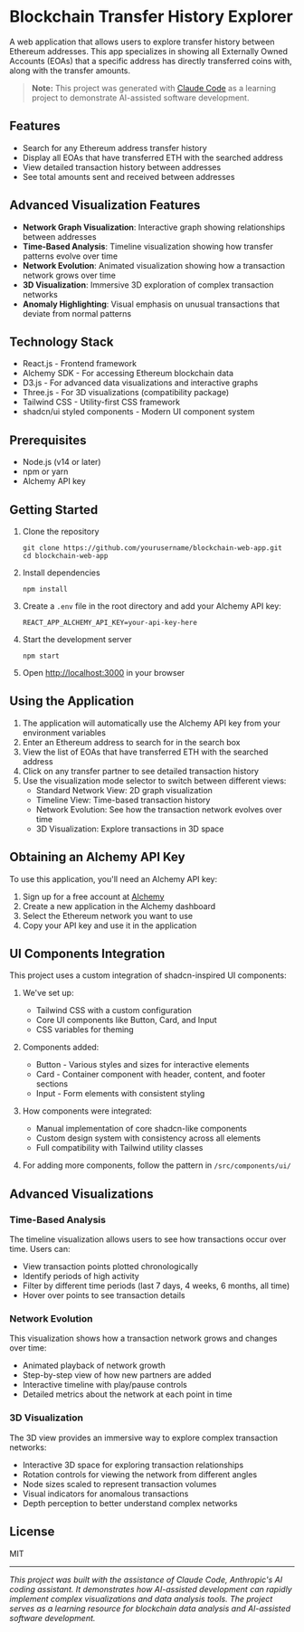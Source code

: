 # Blockchain Transfer History Explorer

A web application that allows users to explore transfer history between Ethereum addresses. This app specializes in showing all Externally Owned Accounts (EOAs) that a specific address has directly transferred coins with, along with the transfer amounts.

> **Note:** This project was generated with [Claude Code](https://claude.ai/code) as a learning project to demonstrate AI-assisted software development.

## Features

- Search for any Ethereum address transfer history
- Display all EOAs that have transferred ETH with the searched address
- View detailed transaction history between addresses
- See total amounts sent and received between addresses

## Advanced Visualization Features

- **Network Graph Visualization**: Interactive graph showing relationships between addresses
- **Time-Based Analysis**: Timeline visualization showing how transfer patterns evolve over time
- **Network Evolution**: Animated visualization showing how a transaction network grows over time
- **3D Visualization**: Immersive 3D exploration of complex transaction networks
- **Anomaly Highlighting**: Visual emphasis on unusual transactions that deviate from normal patterns

## Technology Stack

- React.js - Frontend framework
- Alchemy SDK - For accessing Ethereum blockchain data
- D3.js - For advanced data visualizations and interactive graphs
- Three.js - For 3D visualizations (compatibility package)
- Tailwind CSS - Utility-first CSS framework
- shadcn/ui styled components - Modern UI component system

## Prerequisites

- Node.js (v14 or later)
- npm or yarn
- Alchemy API key

## Getting Started

1. Clone the repository
   ```
   git clone https://github.com/yourusername/blockchain-web-app.git
   cd blockchain-web-app
   ```

2. Install dependencies
   ```
   npm install
   ```

3. Create a `.env` file in the root directory and add your Alchemy API key:
   ```
   REACT_APP_ALCHEMY_API_KEY=your-api-key-here
   ```

4. Start the development server
   ```
   npm start
   ```

5. Open [http://localhost:3000](http://localhost:3000) in your browser

## Using the Application

1. The application will automatically use the Alchemy API key from your environment variables
2. Enter an Ethereum address to search for in the search box
3. View the list of EOAs that have transferred ETH with the searched address
4. Click on any transfer partner to see detailed transaction history
5. Use the visualization mode selector to switch between different views:
   - Standard Network View: 2D graph visualization
   - Timeline View: Time-based transaction history
   - Network Evolution: See how the transaction network evolves over time
   - 3D Visualization: Explore transactions in 3D space

## Obtaining an Alchemy API Key

To use this application, you'll need an Alchemy API key:

1. Sign up for a free account at [Alchemy](https://www.alchemy.com/)
2. Create a new application in the Alchemy dashboard
3. Select the Ethereum network you want to use
4. Copy your API key and use it in the application

## UI Components Integration

This project uses a custom integration of shadcn-inspired UI components:

1. We've set up:
   - Tailwind CSS with a custom configuration
   - Core UI components like Button, Card, and Input
   - CSS variables for theming

2. Components added:
   - Button - Various styles and sizes for interactive elements
   - Card - Container component with header, content, and footer sections
   - Input - Form elements with consistent styling

3. How components were integrated:
   - Manual implementation of core shadcn-like components
   - Custom design system with consistency across all elements
   - Full compatibility with Tailwind utility classes

4. For adding more components, follow the pattern in `/src/components/ui/`

## Advanced Visualizations

### Time-Based Analysis
The timeline visualization allows users to see how transactions occur over time. Users can:
- View transaction points plotted chronologically
- Identify periods of high activity
- Filter by different time periods (last 7 days, 4 weeks, 6 months, all time)
- Hover over points to see transaction details

### Network Evolution
This visualization shows how a transaction network grows and changes over time:
- Animated playback of network growth
- Step-by-step view of how new partners are added 
- Interactive timeline with play/pause controls
- Detailed metrics about the network at each point in time

### 3D Visualization
The 3D view provides an immersive way to explore complex transaction networks:
- Interactive 3D space for exploring transaction relationships
- Rotation controls for viewing the network from different angles
- Node sizes scaled to represent transaction volumes
- Visual indicators for anomalous transactions
- Depth perception to better understand complex networks

## License

MIT

---

*This project was built with the assistance of Claude Code, Anthropic's AI coding assistant. It demonstrates how AI-assisted development can rapidly implement complex visualizations and data analysis tools. The project serves as a learning resource for blockchain data analysis and AI-assisted software development.*